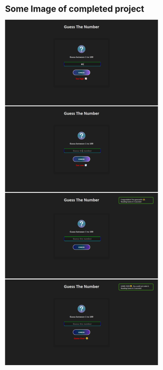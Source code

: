 # Some Image of completed project

![Image1](</Guess%20The%20Number/img/Screenshot%20(91).png>)
![Image2](</Guess%20The%20Number/img/Screenshot%20(92).png>)
![Image3](</Guess%20The%20Number/img/Screenshot%20(93).png>)
![Image4](</Guess%20The%20Number/img/Screenshot%20(94).png>)
